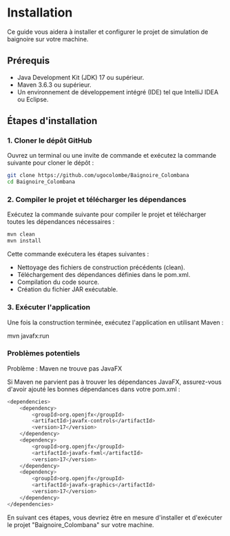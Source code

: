 # Installation

Ce guide vous aidera à installer et configurer le projet de simulation de baignoire sur votre machine.

## Prérequis

- Java Development Kit (JDK) 17 ou supérieur.
- Maven 3.6.3 ou supérieur.
- Un environnement de développement intégré (IDE) tel que IntelliJ IDEA ou Eclipse.

## Étapes d'installation

### 1. Cloner le dépôt GitHub

Ouvrez un terminal ou une invite de commande et exécutez la commande suivante pour cloner le dépôt :

```sh
git clone https://github.com/ugocolombe/Baignoire_Colombana
cd Baignoire_Colombana
```

### 2. Compiler le projet et télécharger les dépendances

Exécutez la commande suivante pour compiler le projet et télécharger toutes les dépendances nécessaires :

```sh
mvn clean
mvn install
```

Cette commande exécutera les étapes suivantes :

- Nettoyage des fichiers de construction précédents (clean). 
- Téléchargement des dépendances définies dans le pom.xml. 
- Compilation du code source. 
- Création du fichier JAR exécutable.

### 3. Exécuter l'application

Une fois la construction terminée, exécutez l'application en utilisant Maven :

mvn javafx:run



### Problèmes potentiels

Problème : Maven ne trouve pas JavaFX

Si Maven ne parvient pas à trouver les dépendances JavaFX, assurez-vous d'avoir ajouté les bonnes dépendances dans votre pom.xml :

```sh
<dependencies>
    <dependency>
        <groupId>org.openjfx</groupId>
        <artifactId>javafx-controls</artifactId>
        <version>17</version>
    </dependency>
    <dependency>
        <groupId>org.openjfx</groupId>
        <artifactId>javafx-fxml</artifactId>
        <version>17</version>
    </dependency>
    <dependency>
        <groupId>org.openjfx</groupId>
        <artifactId>javafx-graphics</artifactId>
        <version>17</version>
    </dependency>
</dependencies>
```


En suivant ces étapes, vous devriez être en mesure d'installer et d'exécuter le projet "Baignoire_Colombana" sur votre machine.